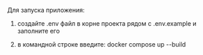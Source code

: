 Для запуска приложения:

1. создайте .env файл в корне проекта рядом с .env.example и заполните его

2. в командной строке введите:
   docker compose up --build

